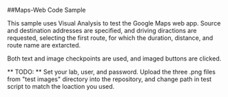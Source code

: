 ##Maps-Web Code Sample

This sample uses Visual Analysis to test the Google Maps web app. Source and destination addresses are specified,
and driving diractions are requested, selecting the first route, for which the duration, distance, and route name are extarcted.

Both text and image checkpoints are used, and imaged buttons are clicked.

** TODO: **
Set your lab, user, and password.
Upload the three .png files from "test images" directory into the repository, and change path in test script to match the loaction you used.
